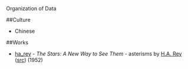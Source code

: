 Organization of Data

##Culture
* Chinese

##Works
* [ha_rey](https://github.com/digitalvapor/asterisms/tree/master/data/ha_rey) - *The Stars: A New Way to See Them* - asterisms by [H.A. Rey](https://en.wikipedia.org/wiki/H._A._Rey) ([src](http://wackymorningdj.users.sourceforge.net/ha_rey_stellarium.zip)) (1952)
